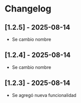 # Changelog

## [1.2.5] - 2025-08-14
- Se cambio nombre 

## [1.2.4] - 2025-08-14
- Se cambio nombre 

## [1.2.3] - 2025-08-14
- Se agregó nueva funcionalidad